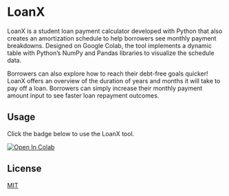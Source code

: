 # LoanX

LoanX is a student loan payment calculator developed with Python that also creates an amortization schedule to help borrowers see monthly payment breakdowns. Designed on Google Colab, the tool implements a dynamic table with Python’s NumPy and Pandas libraries to visualize the schedule data. 

Borrowers can also explore how to reach their debt-free goals quicker! LoanX offers an overview of the duration of years and months it will take to pay off a loan. Borrowers can simply increase their monthly payment amount input to see faster loan repayment outcomes. 


## Usage 

Click the badge below to use the LoanX tool. 

[![Open In Colab](https://colab.research.google.com/assets/colab-badge.svg)](https://colab.research.google.com/drive/1xflmfMgwZ6wUg5oDzCE4diYif18QZg5r?usp=sharing)

## License
[MIT](https://github.com/t-mcneal/loanx/blob/master/LICENSE)
